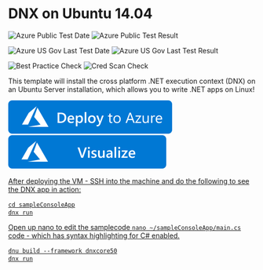 # DNX on Ubuntu 14.04

![Azure Public Test Date](https://azurequickstartsservice.blob.core.windows.net/badges/dnx-on-ubuntu/PublicLastTestDate.svg)
![Azure Public Test Result](https://azurequickstartsservice.blob.core.windows.net/badges/dnx-on-ubuntu/PublicDeployment.svg)

![Azure US Gov Last Test Date](https://azurequickstartsservice.blob.core.windows.net/badges/dnx-on-ubuntu/FairfaxLastTestDate.svg)
![Azure US Gov Last Test Result](https://azurequickstartsservice.blob.core.windows.net/badges/dnx-on-ubuntu/FairfaxDeployment.svg)

![Best Practice Check](https://azurequickstartsservice.blob.core.windows.net/badges/dnx-on-ubuntu/BestPracticeResult.svg)
![Cred Scan Check](https://azurequickstartsservice.blob.core.windows.net/badges/dnx-on-ubuntu/CredScanResult.svg)

This template will install the cross platform .NET execution context (DNX) on an Ubuntu Server installation, which allows you to write .NET apps on Linux!

[![Deploy To Azure](https://raw.githubusercontent.com/Azure/azure-quickstart-templates/master/1-CONTRIBUTION-GUIDE/images/deploytoazure.svg?sanitize=true)]("https://portal.azure.com/#create/Microsoft.Template/uri/https%3A%2F%2Fraw.githubusercontent.com%2FAzure%2Fazure-quickstart-templates%2Fmaster%2Fdnx-on-ubuntu%2Fazuredeploy.json")  [![Visualize](https://raw.githubusercontent.com/Azure/azure-quickstart-templates/master/1-CONTRIBUTION-GUIDE/images/visualizebutton.svg?sanitize=true)]("http://armviz.io/#/?load=https%3A%2F%2Fraw.githubusercontent.com%2FAzure%2Fazure-quickstart-templates%2Fmaster%2Fdnx-on-ubuntu%2Fazuredeploy.json")
	

<a href="http://armviz.io/#/?load=https%3A%2F%2Fraw.githubusercontent.com%2Azure%2azure-quickstart-templates%2master%2dnx-on-ubuntu%2azuredeploy.json" target="_blank">
    


After deploying the VM - SSH into the machine and do the following to see the DNX app in action:

```
cd sampleConsoleApp
dnx run
```

Open up nano to edit the samplecode `nano ~/sampleConsoleApp/main.cs` code - which has syntax highlighting for C# enabled.

```
dnu build --framework dnxcore50
dnx run
```

